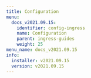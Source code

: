```yaml
---
title: Configuration
menu:
  docs_v2021.09.15:
    identifier: config-ingress
    name: Configuration
    parent: ingress-guides
    weight: 25
menu_name: docs_v2021.09.15
info:
  installer: v2021.09.15
  version: v2021.09.15
---
```


